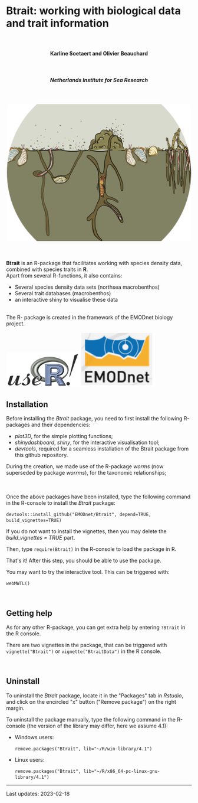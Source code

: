 # Btrait: working with biological data and trait information

<center>
<br>
<h4>Karline Soetaert and Olivier Beauchard</h4>
<br>
<h5>Netherlands Institute for Sea Research</h5>
<br><br>
<img src="man/figures/Btrait.png" width="500">
</center>

<br><br>
**Btrait** is an R-package that facilitates working with species density data, combined with species traits in **R**. 
<br>
Apart from several R-functions, it also contains:

- Several species density data sets (northsea macrobenthos)
- Several trait databases (macrobenthos)
- an interactive shiny to visualise these data

<br>
The R- package is created in the framework of the EMODnet biology project.
<br><br>
<img src="man/figures/useR-logo.png" width="200">
<img src="man/figures/EMODnet.png" width="200">
</center>

<br>

## Installation

Before installing the *Btrait* package, you need to first install the following R-packages and their dependencies:

* *plot3D*, for the simple plotting functions;
* *shinydashboard*, *shiny*, for the interactive visualisation tool;
* *devtools*, required for a seamless installation of the Btrait package from this github repository. 

During the creation, we made use of the R-package *worms* (now superseded by package *worrms*), for the taxonomic relationships;

<br><br>
Once the above packages have been installed, type the following command in the R-console to install the *Btrait* package:

```
devtools::install_github("EMODnet/Btrait", depend=TRUE, build_vignettes=TRUE)
```

If you do not want to install the vignettes, then you may delete the *build_vignettes = TRUE* part.

Then, type ``require(Btrait)`` in the R-console to load the package in R. 

That's it! After this step, you should be able to use the package. 

You may want to try the interactive tool. This can be triggered with:

```
webMWTL()
```
<br>

## Getting help

As for any other R-package, you can get extra help by entering ``?Btrait`` in the R console.

There are two vignettes in the package, that can be triggered with
``vignette("Btrait")`` or ``vignette("BtraitData")`` in the R console.

<br>

## Uninstall

To uninstall the *Btrait* package, locate it in the "Packages" tab in *Rstudio*, and click on the encircled "x" button ("Remove package") on the right margin.

To uninstall the package manually, type the following command in the R-console (the version of the library may differ, here we assume 4.1):

* Windows users: 
  ```
  remove.packages("Btrait", lib="~/R/win-library/4.1")
  ```
* Linux users: 
  ```
  remove.packages("Btrait", lib="~/R/x86_64-pc-linux-gnu-library/4.1")
  ```

---
Last updates: 2023-02-18
